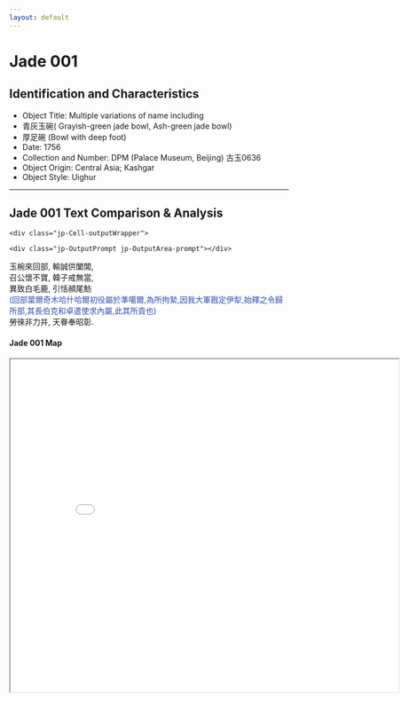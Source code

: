```yaml
---
layout: default
---
```

# Jade 001 #

## Identification and Characteristics ##
- Object Title: Multiple variations of name including
- 青灰玉碗( Grayish-green jade bowl, Ash-green jade bowl)
- 厚足碗 (Bowl with deep foot)
- Date: 1756
- Collection and Number: DPM (Palace Museum, Beijing) 古玉0636
- Object Origin: Central Asia; Kashgar
- Object Style: Uighur
---------------------------
## Jade 001 Text Comparison & Analysis ## 
	<div class="jp-Cell-outputWrapper">

<div class="jp-OutputArea jp-Cell-outputArea">

<div class="jp-OutputArea-child">

    
    <div class="jp-OutputPrompt jp-OutputArea-prompt"></div>

<div class="jp-RenderedHTMLCommon jp-RenderedMarkdown jp-OutputArea-output jp-OutputArea-executeResult" data-mime-type="text/markdown">
    <p><style>                           
    span.delete {color: #32a852; 
                 background-color: lavender;
                 font-size: 150%; 
                 margin: 0 3px; 
                 border: 1px solid #808080; 
                 line-height: 1.5;
                 padding: 2px;}
    span.insert {color: #e02427;
                 background-color: lavender;
                 font-size: 150%; 
                 margin: 0 3px; 
                 border: 1px solid #808080; 
                 line-height: 1.5;
                 padding: 2px;}
    span.parenthesis {color: #324ea8;
                    font-size: 100%;
                    margin: 0 3px;}
    </style>玉椀來回部, 輸誠供闔閶, 
     <br>召公懷不寶, 韓子戒無當, 
     <br>異致白毛鹿, 引恬頳尾魴 
     <span class="parenthesis"><br>(回部葉爾奇木哈什哈爾初役屬於準噶爾,為所拘縶,因我大軍戡定伊犁,始釋之令歸所部,其長伯克和卓遣使求內屬,此其所貢也)</span>
     <br>勞徠非力并, 天眷奉昭彰.</p>

</div>
 
 </div>

</div>
  </div>
   </p>
</div>
 </div>
  
  <h4>Jade 001 Map</h4>
  
</head>
</body>
</html>

<iframe src="Jade001_Map.html" height="600" width="700"></iframe>
 </body>
</html>
